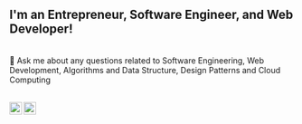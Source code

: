 
## I'm an Entrepreneur, Software Engineer, and Web Developer!

<br />
 💬 Ask me about any questions related to Software Engineering, Web Development, Algorithms and Data Structure, Design Patterns and Cloud Computing

<br />
<br />


[<img align="left" alt="Hasan | Facebook" width="22px" src="https://cdn.jsdelivr.net/npm/simple-icons@3.4.0/icons/facebook.svg" />](https://www.facebook.com/hasanahmadsw//)
[<img align="left" alt="Hasan | LinkedIn" width="22px" src="https://cdn.jsdelivr.net/npm/simple-icons@v3/icons/linkedin.svg" />](https://www.linkedin.com/in/hasan-ahmadl)
<br />





